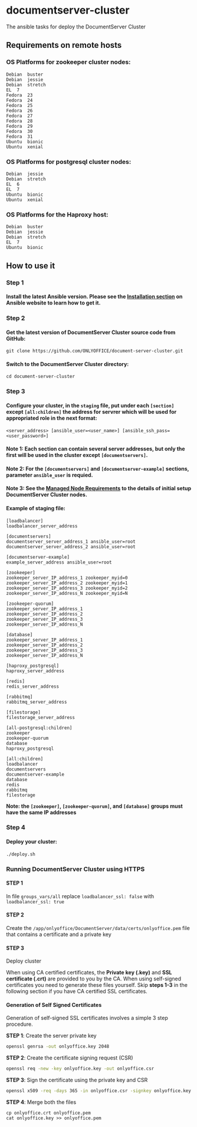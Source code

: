 # documentserver-cluster
The ansible tasks for deploy the DocumentServer Cluster

## Requirements on remote hosts

### OS Platforms for zookeeper cluster nodes:

```
Debian	buster
Debian	jessie
Debian	stretch
EL	7
Fedora	23
Fedora	24
Fedora	25
Fedora	26
Fedora	27
Fedora	28
Fedora	29
Fedora	30
Fedora	31
Ubuntu	bionic
Ubuntu	xenial
```

### OS Platforms for postgresql cluster nodes:

```
Debian	jessie
Debian	stretch
EL	6
EL	7
Ubuntu	bionic
Ubuntu	xenial
```

### OS Platforms for the Haproxy host:

```
Debian	buster
Debian	jessie
Debian	stretch
EL	7
Ubuntu	bionic
```

## How to use it

### Step 1

#### Install the latest Ansible version. Please see the [Installation section](http://docs.ansible.com/ansible/intro_installation.html) on Ansible website to learn how to get it.

### Step 2

#### Get the latest version of DocumentServer Cluster source code from GitHub:
```
git clone https://github.com/ONLYOFFICE/document-server-cluster.git
```
#### Switch to the DocumentServer Cluster directory:
```
cd document-server-cluster
```

### Step 3

#### Configure your cluster, in the ```staging``` file,  put under each ```[section]``` except ```[all:children]``` the address for servrer which will be used for appropriated role in the next format:
```
<server_address> [ansible_user=<user_name>] [ansible_ssh_pass=<user_password>]
```

#### Note 1: Each section can contain several server addresses, but only the first will be used in the cluster except ```[documentservers]```.

#### Note 2: For the ```[documentservers]``` and ```[documentserver-example]``` sections, parameter ```ansible_user``` is requied.

#### Note 3: See the [Managed Node Requirements](https://docs.ansible.com/ansible/intro_installation.html#managed-node-requirements) to the details of initial setup DocumentServer Cluster nodes.

#### Example of staging file:
```
[loadbalancer]
loadbalancer_server_address

[documentservers]
documentserver_server_address_1 ansible_user=root
documentserver_server_address_2 ansible_user=root

[documentserver-example]
example_server_address ansible_user=root

[zookeeper]
zookeeper_server_IP_address_1 zookeeper_myid=0
zookeeper_server_IP_address_2 zookeeper_myid=1
zookeeper_server_IP_address_3 zookeeper_myid=2
zookeeper_server_IP_address_N zookeeper_myid=N

[zookeeper-quorum]
zookeeper_server_IP_address_1
zookeeper_server_IP_address_2
zookeeper_server_IP_address_3
zookeeper_server_IP_address_N

[database]
zookeeper_server_IP_address_1
zookeeper_server_IP_address_2
zookeeper_server_IP_address_3
zookeeper_server_IP_address_N

[haproxy_postgresql]
haproxy_server_address

[redis]
redis_server_address

[rabbitmq]
rabbitmq_server_address

[filestorage]
filestorage_server_address

[all-postgresql:children]
zookeeper
zookeeper-quorum
database
haproxy_postgresql

[all:children]
loadbalancer
documentservers
documentserver-example
database
redis
rabbitmq
filestorage
```
**Note: the `[zookeeper]`, ```[zookeeper-quorum]```, and `[database]` groups must have the same IP addresses**

### Step 4

#### Deploy your cluster:
```
./deploy.sh
```

### Running DocumentServer Cluster using HTTPS

#### STEP 1
In file ```groups_vars/all``` replace ```loadbalancer_ssl: false``` with ```loadbalancer_ssl: true```

#### STEP 2
Create the ```/app/onlyoffice/DocumentServer/data/certs/onlyoffice.pem``` file that contains a certificate and a private key

#### STEP 3
Deploy cluster

When using CA certified certificates, the **Private key (.key)** and **SSL certificate (.crt)** are provided to you by the CA. When using self-signed certificates you need to generate these files yourself. Skip **steps 1-3** in the following section if you have CA certified SSL certificates.

#### Generation of Self Signed Certificates

Generation of self-signed SSL certificates involves a simple 3 step procedure.

**STEP 1**: Create the server private key

```bash
openssl genrsa -out onlyoffice.key 2048
```

**STEP 2**: Create the certificate signing request (CSR)

```bash
openssl req -new -key onlyoffice.key -out onlyoffice.csr
```

**STEP 3**: Sign the certificate using the private key and CSR

```bash
openssl x509 -req -days 365 -in onlyoffice.csr -signkey onlyoffice.key -out onlyoffice.crt
```
**STEP 4**: Merge both the files
```
cp onlyoffice.crt onlyoffice.pem
cat onlyoffice.key >> onlyoffice.pem
```
